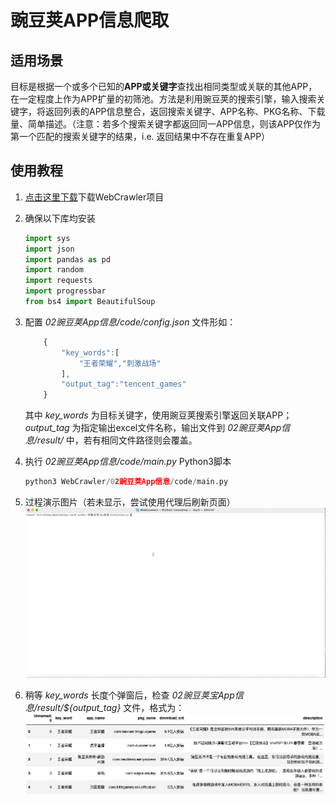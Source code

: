 # 豌豆荚APP信息爬取

## 适用场景
目标是根据一个或多个已知的**APP或关键字**查找出相同类型或关联的其他APP，在一定程度上作为APP扩量的初筛池。方法是利用豌豆荚的搜索引擎，输入搜索关键字，将返回列表的APP信息整合，返回搜索关键字、APP名称、PKG名称、下载量、简单描述。（注意：若多个搜索关键字都返回同一APP信息，则该APP仅作为第一个匹配的搜索关键字的结果，i.e. 返回结果中不存在重复APP）

## 使用教程
1. [点击这里下载][1]下载WebCrawler项目

2. 确保以下库均安装
    ```python
	import sys
	import json
	import pandas as pd
	import random
	import requests
	import progressbar
	from bs4 import BeautifulSoup
    ```

3. 配置 *02豌豆荚App信息/code/config.json* 文件形如：
    ```javascript
        {
            "key_words":[
                "王者荣耀","刺激战场"
            ],
            "output_tag":"tencent_games"
        }
    ```
    其中 *key_words* 为目标关键字，使用豌豆荚搜索引擎返回关联APP； *output_tag* 为指定输出excel文件名称，输出文件到 *02豌豆荚App信息/result/* 中，若有相同文件路径则会覆盖。

4. 执行 *02豌豆荚App信息/code/main.py* Python3脚本
    ```python
	python3 WebCrawler/02豌豆荚App信息/code/main.py
    ```
4. 过程演示图片（若未显示，尝试使用代理后刷新页面）
    ![](images/豌豆荚爬虫演示.gif)

5. 稍等 *key_words* 长度个弹窗后，检查 *02豌豆荚宝App信息/result/${output_tag}* 文件，格式为：
    ![](images/output.png)

[1]:https://github.com/Colin-zh/WebCrawler/archive/main.zip
